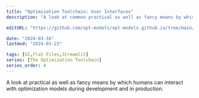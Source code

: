 ```yaml
---
title: "Optimization Toolchain: User Interfaces"
description: "A look at common practical as well as fancy means by which humans can interact with optimization models."

editURL: "https://github.com/opt-models/opt-models.github.io/tree/main/content/compendium/toolchain-user-interfaces/index.md"

date: "2024-03-16"
lastmod: "2024-03-23"

tags: [UI,Flat Files,Streamlit]
series: [The Optimization Toolchain]
series_order: 4
---
```


A look at practical as well as fancy means by which humans can interact with optimization models during development and in production.
